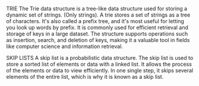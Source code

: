 TRIE
The Trie data structure is a tree-like data structure used for storing a dynamic set of strings. (Only strings). 
A trie stores a set of strings as a tree of characters. It's also called a prefix tree, and it's most useful for letting you look up words by prefix.
It is commonly used for efficient retrieval and storage of keys in a large dataset. 
The structure supports operations such as insertion, search, and deletion of keys, making it a valuable tool in fields like computer science and information retrieval.

SKIP LISTS
A skip list is a probabilistic data structure. The skip list is used to store a sorted list of elements or data with a linked list. 
It allows the process of the elements or data to view efficiently. 
In one single step, it skips several elements of the entire list, which is why it is known as a skip list.
